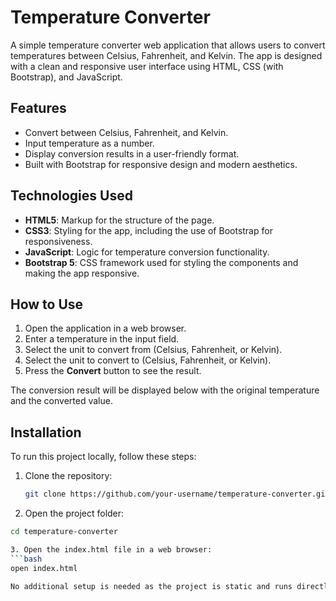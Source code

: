 # Temperature Converter

A simple temperature converter web application that allows users to convert temperatures between Celsius, Fahrenheit, and Kelvin. The app is designed with a clean and responsive user interface using HTML, CSS (with Bootstrap), and JavaScript.

## Features
- Convert between Celsius, Fahrenheit, and Kelvin.
- Input temperature as a number.
- Display conversion results in a user-friendly format.
- Built with Bootstrap for responsive design and modern aesthetics.

## Technologies Used
- **HTML5**: Markup for the structure of the page.
- **CSS3**: Styling for the app, including the use of Bootstrap for responsiveness.
- **JavaScript**: Logic for temperature conversion functionality.
- **Bootstrap 5**: CSS framework used for styling the components and making the app responsive.

## How to Use
1. Open the application in a web browser.
2. Enter a temperature in the input field.
3. Select the unit to convert from (Celsius, Fahrenheit, or Kelvin).
4. Select the unit to convert to (Celsius, Fahrenheit, or Kelvin).
5. Press the **Convert** button to see the result.

The conversion result will be displayed below with the original temperature and the converted value.

## Installation
To run this project locally, follow these steps:

1. Clone the repository:
   ```bash
   git clone https://github.com/your-username/temperature-converter.git

2. Open the project folder:
```bash
cd temperature-converter

3. Open the index.html file in a web browser:
```bash
open index.html

No additional setup is needed as the project is static and runs directly in the browser.
